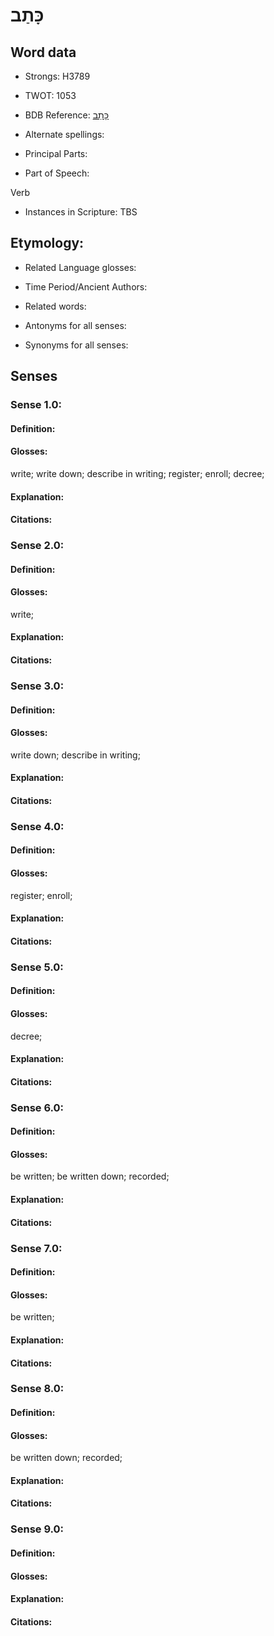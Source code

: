 # כָּתַב

<!-- Status: S2="NeedsEdits" -->
<!-- Lexica used for edits:   -->

## Word data

* Strongs: H3789

* TWOT: 1053

* BDB Reference: [כָּתַב](rc://en/bdb/dict/k.dn.aa)

* Alternate spellings:

* Principal Parts:

* Part of Speech:

Verb

* Instances in Scripture: TBS

## Etymology:

* Related Language glosses:

* Time Period/Ancient Authors:

* Related words:

* Antonyms for all senses:

* Synonyms for all senses:

## Senses

### Sense 1.0:

#### Definition:

#### Glosses:

write; write down; describe in writing; register; enroll; decree; 

#### Explanation:

#### Citations:



### Sense 2.0:

#### Definition:

#### Glosses:

write; 

#### Explanation:

#### Citations:



### Sense 3.0:

#### Definition:

#### Glosses:

write down; describe in writing; 

#### Explanation:

#### Citations:



### Sense 4.0:

#### Definition:

#### Glosses:

register; enroll; 

#### Explanation:

#### Citations:



### Sense 5.0:

#### Definition:

#### Glosses:

decree; 

#### Explanation:

#### Citations:



### Sense 6.0:

#### Definition:

#### Glosses:

be written; be written down; recorded; 

#### Explanation:

#### Citations:



### Sense 7.0:

#### Definition:

#### Glosses:

be written; 

#### Explanation:

#### Citations:



### Sense 8.0:

#### Definition:

#### Glosses:

be written down; recorded; 

#### Explanation:

#### Citations:



### Sense 9.0:

#### Definition:

#### Glosses:



#### Explanation:

#### Citations:



